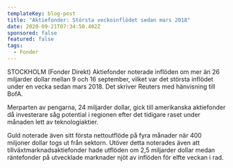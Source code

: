 ```yaml
---
templateKey: blog-post
title: "Aktiefonder: Största veckoinflödet sedan mars 2018"
date: 2020-09-21T07:34:50.402Z
sponsored: false
featured: false
tags:
  - Fonder
---
```

STOCKHOLM (Fonder Direkt) Aktiefonder noterade inflöden om mer än 26 miljarder dollar mellan 9 och 16 september, vilket var det största inflödet under en vecka sedan mars 2018. Det skriver Reuters med hänvisning till BofA.

Merparten av pengarna, 24 miljarder dollar, gick till amerikanska aktiefonder då investerare såg potential i regionen efter det tidigare raset under månaden lett av teknologiaktier.

Guld noterade även sitt första nettoutflöde på fyra månader när 400 miljoner dollar togs ut från sektorn. Utöver detta noterades även att tillväxtmarknadsaktiefonder hade utflöden om 2,5 miljarder dollar medan räntefonder på utvecklade marknader njöt av inflöden för elfte veckan i rad.